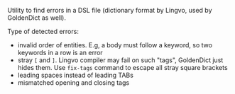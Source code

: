 Utility to find errors in a DSL file (dictionary format by Lingvo, used by GoldenDict as well).

Type of detected errors:

- invalid order of entities. E.g, a body must follow a keyword, so two keywords in a row is an error
- stray `[` and `]`. Lingvo compiler may fail on such "tags", GoldenDict just hides them. Use `fix-tags` command to escape all stray square brackets
- leading spaces instead of leading TABs
- mismatched opening and closing tags
